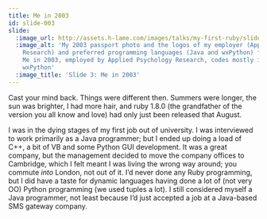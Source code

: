 ```yaml
---
title: Me in 2003
id: slide-003
slide:
  :image_url: http://assets.h-lame.com/images/talks/my-first-ruby/slides/003.jpg
  :image_alt: 'My 2003 passport photo and the logos of my employer (Applied Psychology
    Research) and preferred programming languages (Java and wxPython) from 2003; text:
    Me in 2003, employed by Applied Psychology Research, codes mostly in Java and
    wxPython'
  :image_title: 'Slide 3: Me in 2003'
---
```

Cast your mind back.  Things were different then.  Summers were longer, the sun was brighter, I had more hair, and ruby 1.8.0 (the grandfather of the version you all know and love) had only just been released that August.

I was in the dying stages of my first job out of university.  I was interviewed to work primarily as a Java programmer; but I ended up doing a load of C++, a bit of VB and some Python GUI development.  It was a great company, but the management decided to move the company offices to Cambridge, which I felt meant I was living the wrong way around; you commute *into* London, not out of it.  I’d never done any Ruby programming, but I did have a taste for dynamic languages having done a lot of (not very OO) Python programming (we used tuples a lot).  I still considered myself a Java programmer, not least because I’d just accepted a job at a Java-based SMS gateway company.


